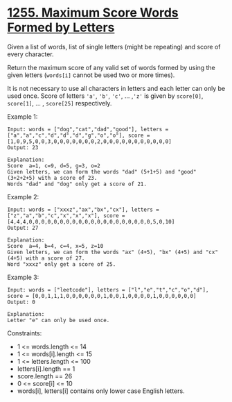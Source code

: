 # [1255. Maximum Score Words Formed by Letters](https://leetcode.com/problems/maximum-score-words-formed-by-letters/description/)

Given a list of words, list of single letters (might be repeating) and score of every character.

Return the maximum score of any valid set of words formed by using the given letters (`words[i]` cannot be used two or more times).

It is not necessary to use all characters in letters and each letter can only be used once. Score of letters `'a'`, `'b'`, `'c'`, ... ,`'z'` is given by `score[0]`, `score[1]`, ... , `score[25]` respectively.

 

Example 1:

    Input: words = ["dog","cat","dad","good"], letters = ["a","a","c","d","d","d","g","o","o"], score = [1,0,9,5,0,0,3,0,0,0,0,0,0,0,2,0,0,0,0,0,0,0,0,0,0,0]
    Output: 23

    Explanation:
    Score  a=1, c=9, d=5, g=3, o=2
    Given letters, we can form the words "dad" (5+1+5) and "good" (3+2+2+5) with a score of 23.
    Words "dad" and "dog" only get a score of 21.

Example 2:

    Input: words = ["xxxz","ax","bx","cx"], letters = ["z","a","b","c","x","x","x"], score = [4,4,4,0,0,0,0,0,0,0,0,0,0,0,0,0,0,0,0,0,0,0,0,5,0,10]
    Output: 27

    Explanation:
    Score  a=4, b=4, c=4, x=5, z=10
    Given letters, we can form the words "ax" (4+5), "bx" (4+5) and "cx" (4+5) with a score of 27.
    Word "xxxz" only get a score of 25.

Example 3:

    Input: words = ["leetcode"], letters = ["l","e","t","c","o","d"], score = [0,0,1,1,1,0,0,0,0,0,0,1,0,0,1,0,0,0,0,1,0,0,0,0,0,0]
    Output: 0

    Explanation:
    Letter "e" can only be used once.
 

Constraints:

* 1 <= words.length <= 14
* 1 <= words[i].length <= 15
* 1 <= letters.length <= 100
* letters[i].length == 1
* score.length == 26
* 0 <= score[i] <= 10
* words[i], letters[i] contains only lower case English letters.